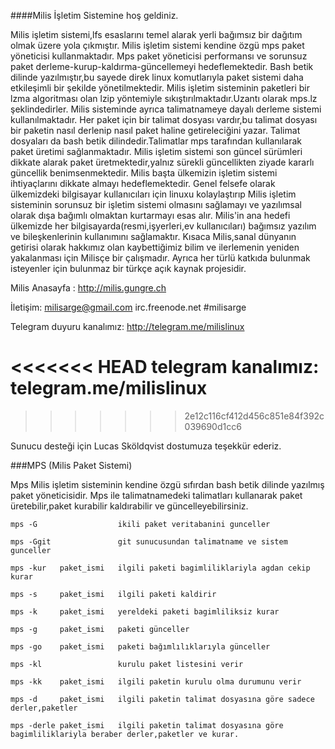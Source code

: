

####Milis İşletim Sistemine hoş geldiniz.

Milis işletim sistemi,lfs esaslarını temel alarak yerli bağımsız bir dağıtım olmak üzere yola çıkmıştır.
Milis işletim sistemi kendine özgü mps paket yöneticisi kullanmaktadır.
Mps paket yöneticisi performansı ve sorunsuz paket derleme-kurup-kaldırma-güncellemeyi hedeflemektedir.
Bash betik dilinde yazılmıştır,bu sayede direk linux komutlarıyla paket sistemi daha etkileşimli bir şekilde yönetilmektedir.
Milis işletim sisteminin paketleri bir lzma algoritması olan lzip yöntemiyle sıkıştırılmaktadır.Uzantı olarak mps.lz şeklindedirler.
Milis sisteminde ayrıca talimatnameye dayalı derleme sistemi kullanılmaktadır.
Her paket için bir talimat dosyası vardır,bu talimat dosyası bir paketin nasıl derlenip nasıl paket haline getireleciğini yazar.
Talimat dosyaları da bash betik dilindedir.Talimatlar mps tarafından kullanılarak paket üretimi sağlanmaktadır.
Milis işletim sistemi son güncel sürümleri dikkate alarak paket üretmektedir,yalnız sürekli güncellikten ziyade kararlı güncellik benimsenmektedir.
Milis başta ülkemizin işletim sistemi ihtiyaçlarını dikkate almayı hedeflemektedir.
Genel felsefe olarak ülkemizdeki bilgisayar kullanıcıları için linuxu kolaylaştırıp 
Milis işletim sisteminin sorunsuz bir işletim sistemi olmasını sağlamayı ve yazılımsal olarak dışa bağımlı olmaktan kurtarmayı esas alır. 
Milis'in ana hedefi ülkemizde her bilgisayarda(resmi,işyerleri,ev kullanıcıları) bağımsız yazılım ve bileşkenlerinin kullanımını sağlamaktır.
Kısaca Milis,sanal dünyanın getirisi olarak hakkımız olan kaybettiğimiz bilim ve ilerlemenin yeniden yakalanması için Milisçe bir çalışmadır. 
Ayrıca her türlü katkıda bulunmak isteyenler için bulunmaz bir türkçe açık kaynak projesidir.


Milis Anasayfa : http://milis.gungre.ch

İletişim: milisarge@gmail.com irc.freenode.net #milisarge

Telegram duyuru kanalımız: http://telegram.me/milislinux

<<<<<<< HEAD
telegram kanalımız: telegram.me/milislinux
=======
>>>>>>> 2e12c116cf412d456c851e84f392c039690d1cc6

Sunucu desteği için Lucas Sköldqvist dostumuza teşekkür ederiz. 

###MPS (Milis Paket Sistemi)

Mps Milis işletim sisteminin kendine özgü sıfırdan bash betik dilinde yazılmış paket yöneticisidir.
Mps ile talimatnamedeki talimatları kullanarak paket üretebilir,paket kurabilir kaldırabilir ve güncelleyebilirsiniz.

```
mps -G					ikili paket veritabanini gunceller

mps -Ggit				git sunucusundan talimatname ve sistem gunceller

mps -kur   paket_ismi	ilgili paketi bagimliliklariyla agdan cekip kurar

mps -s     paket_ismi	ilgili paketi kaldirir

mps -k     paket_ismi	yereldeki paketi bagimliliksiz kurar

mps -g     paket_ismi	paketi günceller

mps -go    paket_ismi	paketi bağımlılıklarıyla günceller

mps -kl					kurulu paket listesini verir

mps -kk    paket_ismi	ilgili paketin kurulu olma durumunu verir

mps -d     paket_ismi	ilgili paketin talimat dosyasına göre sadece derler,paketler

mps -derle paket_ismi	ilgili paketin talimat dosyasına göre bagimliliklariyla beraber derler,paketler ve kurar.
```

